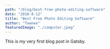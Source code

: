 ```yaml
---
path: "/blog/best-free-photo-editing-software"
date: "2018-8-12"
title: "Best Free Photo Editing Software"
author: "Tawnee"
featuredImage: "./computer.jpeg"
---
```


This is my very first blog post in Gatsby.

